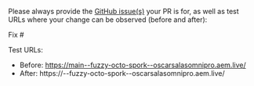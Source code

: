 Please always provide the [GitHub issue(s)](../issues) your PR is for, as well as test URLs where your change can be observed (before and after):

Fix #<gh-issue-id>

Test URLs:
- Before: https://main--fuzzy-octo-spork--oscarsalasomnipro.aem.live/
- After: https://<branch>--fuzzy-octo-spork--oscarsalasomnipro.aem.live/
